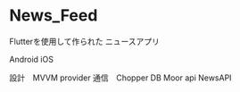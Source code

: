 # News_Feed

Flutterを使用して作られた ニュースアプリ

Android iOS

設計　MVVM provider
通信　Chopper
DB      Moor 
api NewsAPI
